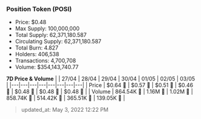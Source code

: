 
  ### Position Token (POSI)
  - Price: $0.48
  - Max Supply: 100,000,000
  - Total Supply: 62,371,180.587
  - Circulating Supply: 62,371,180.587
  - Total Burn: 4.827
  - Holders: 406,538
  - Transactions: 4,700,708
  - Volume: $354,143,740.77

  **7D Price & Volume**
  | | 27&#x2F;04 | 28&#x2F;04 | 29&#x2F;04 | 30&#x2F;04 | 01&#x2F;05 | 02&#x2F;05 | 03&#x2F;05 |
  |---|---|---|---|---|---|---|---|
  | Price | $0.64 🔻 | $0.57 🔻 | $0.51 🔻 | $0.46 🔻 | $0.48 🚀 | $0.48 🔻 | $0.48 🚀 |
  | Volume | 864.54K 🔻 | 1.16M 🚀 | 1.02M 🔻 | 858.74K 🔻 | 514.42K 🔻 | 365.51K 🔻 | 139.05K 🔻 |

  > updated_at: May 3, 2022 12:22 PM
